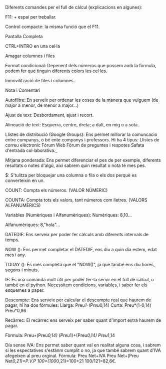 Diferents comandes per el full de càlcul (explicacions en algunes):

F11: + espai per treballar.

Control compacte: la misma funció que el F11.

Pantalla Completa

CTRL+INTRO en una cel·la

Amagar columnes i files

Format condicional: Depenent dels números que possem amb la fòrmula, podem fer que tinguin diferents colors les cel·les.

Inmovilització de files i columnes

Nota i Comentari

Autofiltre: En serveix per ordenar les coses de la manera que vulguem (de major a menor, de menor a major...)

Ajust de text: Desbordament, ajust i recort.

Alineació de text: Esquerra, centre, dreta; a dalt, en mig o a sota.

Llistes de distribució (Google Groups): Ens permet millorar la comuncacio entre companys, o bé ente companys i professors. Hi ha 4 tipus:
Llistes de correu elèctronic
Fòrum Web
Fòrum de preguntes i respotes
Safata d'entrada col·laborativa._

Mitjana ponderada: Ens permet diferenciar el pes de per exemple, diferents resultats o notes d'algú, així sabrem quin resultat o nota té mes pes.

$: S'tulitza per bloquejar una columna o fila o els dos perquè es converteixin en un.

COUNT: Compta els números. (VALOR NÚMERIC)

COUNTA: Compta tots els valors, tant números com lletres. (VALORS ALFANUMÈRICS)

Variables (Numèriques i Alfanumèriques): Numèriques: 8,10...

Alfanumèriques: 8,"hola"...

DATEDIF: Ens serveix per poder fer càlculs amb diferents intervals de temps.

NOW (): Ens permet completar el DATEDIF, ens diu a quin dia estem, edat mes i any.

TODAY (): És més completa que el "NOW()", ja que també ens diu hores, segons i minuts.

IF: És una comanda molt útil per poder fer-la servir en el full de càlcul, o també en el python. Necessitem condicions, variables, i saber fer els
esquemes a paper.

Descompte: Ens serveix per calcular el descompte real que haurem de pagar, hi ha dos fòrmules:
Llarga: Preu*1-(Preu*0,14)
Curta: Preu*(1-0,14)
       Preu*0,86
       
Recàrrec: El recàrrec ens serveix per saber quant d'import extra haurem de pagar.

Fòrmula: Preu+(Preu*0,14)
         (Preu*1)+(Preu*0,14)
          Preu*1,14
          
Día sense IVA: Ens permet saber quant val en realitat alguna cosa, i sabrem si les espectatives s'estànm cumplit o no, ja que també sabrem quant d'IVA afegeixen al preu orginal.
Fòrmula: Preu Net+IVA
         Preu Net+(Preu Net*0,21)=P.V.P
         100+(100*0,21)=100+21
         100/121=82,6€.

